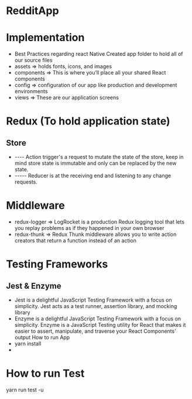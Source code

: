 # RedditApp
# Implementation
* Best Practices regarding react Native
Created app folder to hold all of our source files
* assets =>  holds fonts, icons, and images
* components => This is where you’ll place all your shared React components
* config => configuration of our app like production and development environments
* views => These are our application screens


# Redux (To hold application state)
## Store
   * ---- Action trigger's a request to mutate the state of the store, keep in mind store state is immutable and only can be replaced by the new state. 
   * ----- Reducer is at the receiving end and listening to any change requests.   
# Middleware
* redux-logger => LogRocket is a production Redux logging tool that lets you replay problems as if they happened in your own browser
* redux-thunk => Redux Thunk middleware allows you to write action creators that return a function instead of an action

# Testing Frameworks
## Jest & Enzyme 
* Jest  is a delightful JavaScript Testing Framework with a focus on simplicity. Jest acts as a test runner, assertion library, and mocking library
* Enzyme is a delightful JavaScript Testing Framework with a focus on simplicity. Enzyme is a JavaScript Testing utility for React that makes it easier to assert, manipulate, and traverse your React Components’ output
How to run App
* yarn install
* 
# How to run Test   
 yarn run test -u
  
   
